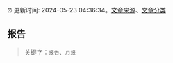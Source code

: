 :alarm_clock: 更新时间: 2024-05-23 04:36:34。[文章来源](/README.md)、[文章分类](/TAGS.md)

## 报告


> 关键字：`报告`、`月报`



